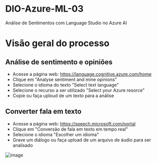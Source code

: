 # DIO-Azure-ML-03
Análise de Sentimentos com Language Studio no Azure AI

# Visão geral do processo
## Análise de sentimento e opiniões 
- Acesse a página web: https://language.cognitive.azure.com/home
- Clique em "Analyse sentiment and mine opinions"
- Selecione o idioma do texto "Select text language"
- Selecione o recurso a ser utilizado "Select your Azure resorce"
- Copie ou faça uploud de um texto para a análise

## Converter fala em texto
- Acesse a página web: https://speech.microsoft.com/portal
- Clique em "Conversão de fala em texto em tempo real"
- Selecione o idioma "Escolher um idioma"
- Grave um diálogo ou faça upload de um arquivo de áudio para ser analisado

![image](https://github.com/rb-garcia/DIO-Azure-ML-03/assets/90473342/a450fa02-8746-4fc5-bdeb-7f9e44dc7d07)
